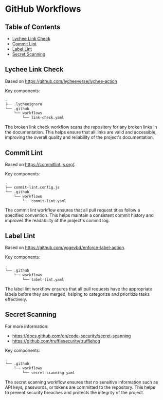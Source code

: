 # GitHub Workflows

## Table of Contents

- [Lychee Link Check](#lychee-link-check)
- [Commit Lint](#commit-lint)
- [Label Lint](#label-lint)
- [Secret Scanning](#secret-scanning)

## Lychee Link Check

Based on <https://github.com/lycheeverse/lychee-action>

Key components:

```bash
.  
├── .lycheeignore
└── .github  
    └── workflows  
        └── link-check.yaml
```

The broken link check workflow scans the repository for any broken links in the documentation. This helps ensure that all links are valid and accessible, improving the overall quality and reliability of the project's documentation.

## Commit Lint

Based on <https://commitlint.js.org/>.

Key components:

```bash
.  
├── commit-lint.config.js  
└── .github  
    └── workflows  
        └── commit-lint.yaml
```

The commit lint workflow ensures that all pull request titles follow a specified convention. This helps maintain a consistent commit history and improves the readability of the project's commit log.

## Label Lint

Based on <https://github.com/yogevbd/enforce-label-action>.

Key components:

```bash
.  
└── .github  
    └── workflows  
        └── label-lint.yaml
```

The label lint workflow ensures that all pull requests have the appropriate labels before they are merged, helping to categorize and prioritize tasks effectively.

## Secret Scanning

For more information:

- <https://docs.github.com/en/code-security/secret-scanning>
- <https://github.com/trufflesecurity/trufflehog>

Key components:

```bash
.  
└── .github  
    └── workflows  
        └── secret-scanning.yaml
```

The secret scanning workflow ensures that no sensitive information such as API keys, passwords, or tokens are committed to the repository. This helps to prevent security breaches and protects the integrity of the project.
